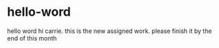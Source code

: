 # hello-word
hello word
hi carrie. this is the new assigned work. 
please finish it by the end of this month
